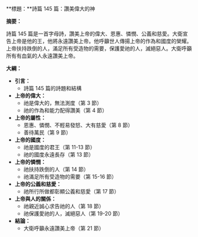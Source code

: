 **標題：**詩篇 145 篇：讚美偉大的神

**摘要：**

詩篇 145 篇是一首字母詩，讚美上帝的偉大、恩惠、憐憫、公義和慈愛。大衛宣告上帝是他的王，他將永遠讚美上帝。他呼籲世人傳揚上帝的作為和國度的榮耀。上帝扶持跌倒的人，滿足所有受造物的需要，保護愛祂的人，滅絕惡人。大衛呼籲所有有血氣的人永遠讚美上帝。

**大綱：**

* **引言：**
    * 詩篇 145 篇的詩題和結構
* **上帝的偉大：**
    * 祂是偉大的，無法測度（第 3 節）
    * 祂的作為和能力配得讚美（第 4 節）
* **上帝的屬性：**
    * 恩惠、憐憫、不輕易發怒、大有慈愛（第 8 節）
    * 善待萬民（第 9 節）
* **上帝的國度：**
    * 祂是國度的君王（第 11-13 節）
    * 祂的國度永遠長存（第 13 節）
* **上帝的憐憫：**
    * 祂扶持跌倒的人（第 14 節）
    * 祂滿足所有受造物的需要（第 15-16 節）
* **上帝的公義和慈愛：**
    * 祂所行所做都彰顯公義和慈愛（第 17 節）
* **上帝與人的關係：**
    * 祂親近誠心求告祂的人（第 18 節）
    * 祂保護愛祂的人，滅絕惡人（第 19-20 節）
* **結論：**
    * 大衛呼籲永遠讚美上帝（第 21 節）